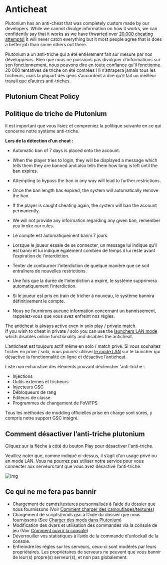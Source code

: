 # Anticheat

Plutonium has an anti-cheat that was completely custom made by our developers. While we cannot divulge information on how it works, we can confidently say that it works as we have thwarted over
[20,000 cheating attempts!](https://forum.plutonium.pw/topic/10225/anticheat-1-year-statistics) It will never catch everything but it most people agree that is does a better job than some others out there.

Plutonium a un anti-triche qui a été entièrement fait sur mesure par nos développeurs. Bien que nous ne puissions pas divulguer d’informations sur son fonctionnement, nous pouvons dire en toute confiance qu'il fonctionne. 20 000 tentatives de triche on été contrées ! Il n’attrapera jamais tous les tricheurs, mais la plupart des gens s’accordent à dire qu’il fait un meilleur travail que d’autres anti-triches.

## Plutonium Cheat Policy

## Politique de triche de Plutonium

Il est important que vous lisiez et compreniez la politique suivante en ce qui concerne notre système anti-triche.

**Lors de la détection d’un cheat :**

* Automatic ban of 7 days is placed onto the account.
* When the player tries to login, they will be displayed a message which tells them they are banned and also tells them how long is left until the ban expires.
* Attempting to bypass the ban in any way will lead to further restrictions.
* Once the ban length has expired, the system will automatically remove the ban.
* If the player is caught cheating again, the system will ban the account permanently.
* We will not provide any information regarding any given ban, remember you broke our rules.


* Le compte est automatiquement banni 7 jours.
* Lorsque le joueur essaie de se connecter, un message lui indique qu’il est banni et lui indique également combien de temps il lui reste avant l’expiration de l’interdiction.
* Tenter de contourner l’interdiction de quelque manière que ce soit entraînera de nouvelles restrictions.
* Une fois que la durée de l’interdiction a expiré, le système supprimera automatiquement l’interdiction.
* Si le joueur est pris en train de tricher à nouveau, le système bannira définitivement le compte.
* Nous ne fournirons aucune information concernant un bannissement, rappelez-vous que vous avez enfreint nos règles.



<Alert variant="danger">

The anticheat is always active even in solo play / private match.  
If you wish to cheat in private / solo you can use the <a href="#how-to-disable-the-plutonium-anti-cheat">launchers LAN mode</a> which disables online functionality and disables the anticheat.  

L’anticheat est toujours actif même en solo / match privé.
Si vous souhaitez tricher en privé / solo, vous pouvez utiliser <a href="#how-to-disable-the-plutonium-anti-cheat">le mode LAN</a> sur le launcher qui désactive la fonctionnalité en ligne et désactive l’anticheat.

</Alert>

Liste non exhaustive des éléments pouvant déclencher ’anti-triche :

* Injections
* Outils externes et tricheurs
* Injecteurs GSC
* Débloqueurs de rang
* Éditeurs de classe
* Programmes de changement de FoV/FPS

Tous les méthodes de modding officielles prise en charge sont sûres, y compris notre support GSC intégré.

## Comment désactiver l’anti-triche plutonium

Cliquez sur la flèche à côté du bouton Play pour désactiver l'anti-triche.

Veuillez noter que, comme indiqué ci-dessus, il s’agit d’un usage privé ou en mode LAN. Vous ne pourrez pas utiliser notre service pour vous connecter aux serveurs tant que vous avez désactivé l’anti-triche.

![img](/images/docs/anticheat/s82KygR.gif)

## Ce qui ne me fera pas bannir

* Chargement de camos/textures personnalisés à l’aide du dossier que nous fournissons (Voir [Comment charger des camouflages/textures](./modding/loading-textures))
* Chargement de scripts/mods gsc à l’aide du dossier que nous fournissons (See [Charger des mods dans Plutonium](./modding/loading-mods))
* Modification des dvars et utilisation des commandes via la console de jeu (Voir [Comment ouvrir la console](./opening-console))
* Déverrouiller vos statistiques à l’aide de la commande d'unlockall de la console.
* Enfreindre les règles sur les serveurs, ceux-ci sont modérés par leurs propriétaires. Les propriétaires de serveurs ne peuvent que vous bannir de leur(s) propre(s) serveur(s), et non pas globalement.
